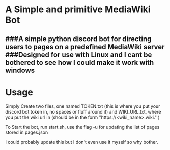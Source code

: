 # A Simple and primitive MediaWiki Bot

###A simple python discord bot for directing users to pages on a predefined MediaWiki server
###Designed for use with Linux and I cant be bothered to see how I could make it work with windows
--------
# Usage

Simply Create two files, one named TOKEN.txt (this is where you put your discord bot token in, no spaces or fluff around it) 
and WIKI_URL.txt, where you put the wiki url in (should be in the form "https://<wiki_name>.wiki.<whatever>" )
 
To Start the bot, run start.sh, use the flag -u for updating the list of pages stored in pages.json
  
I could probably update this but I don't even use it myself so why bother.
